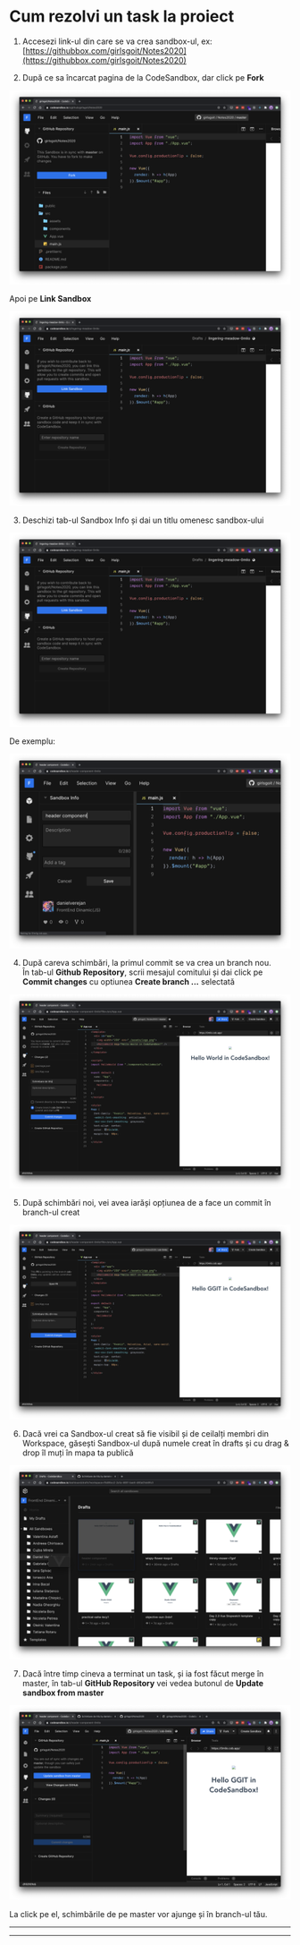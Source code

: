 # Cum rezolvi un task la proiect

1. Accesezi link-ul din care se va crea sandbox-ul, ex: [https://githubbox.com/girlsgoit/Notes2020](https://githubbox.com/girlsgoit/Notes2020)

2. După ce sa încarcat pagina de la CodeSandbox, dar click pe **Fork** 

![](../../.gitbook/assets/image%20%28336%29.png)

Apoi pe **Link Sandbox**

![](../../.gitbook/assets/image%20%28340%29.png)

3. Deschizi tab-ul Sandbox Info și dai un titlu omenesc sandbox-ului

![](../../.gitbook/assets/image%20%28340%29.png)

De exemplu:

![](../../.gitbook/assets/image%20%28335%29.png)



4. După careva schimbări, la primul commit se va crea un branch nou.  
În tab-ul **Github Repository**, scrii mesajul comitului și dai click pe **Commit changes** cu optiunea **Create branch ...** selectată

![](../../.gitbook/assets/image%20%28339%29.png)

5. După schimbări noi, vei avea iarăși opțiunea de a face un commit în branch-ul creat

![](../../.gitbook/assets/image%20%28337%29.png)

6. Dacă vrei ca Sandbox-ul creat să fie visibil și de ceilalți membri din Workspace, găsești Sandbox-ul după numele creat în drafts și cu drag & drop îl muți în mapa ta publică

![](../../.gitbook/assets/image%20%28338%29.png)

7. Dacă între timp cineva a terminat un task, și ia fost făcut merge în master, în tab-ul **GitHub Repository** vei vedea butonul de **Update sandbox from master**  


![](../../.gitbook/assets/image%20%28342%29.png)

La click pe el, schimbările de pe master vor ajunge și în branch-ul tău.  
****

  
****

  




